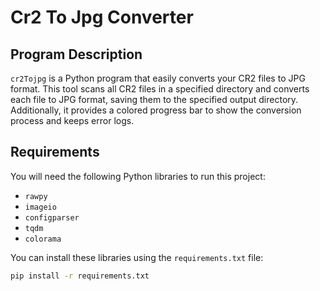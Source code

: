 # Cr2 To Jpg Converter

## Program Description
`cr2Tojpg` is a Python program that easily converts your CR2 files to JPG format. This tool scans all CR2 files in a specified directory and converts each file to JPG format, saving them to the specified output directory. Additionally, it provides a colored progress bar to show the conversion process and keeps error logs.

## Requirements
You will need the following Python libraries to run this project:
- `rawpy`
- `imageio`
- `configparser`
- `tqdm`
- `colorama`

You can install these libraries using the `requirements.txt` file:
```sh
pip install -r requirements.txt
